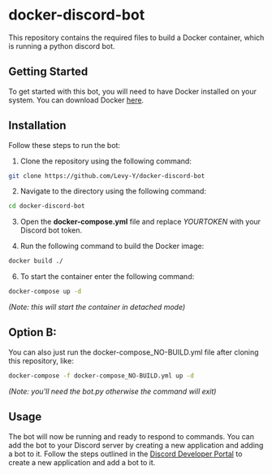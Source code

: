 # docker-discord-bot

This repository contains the required files to build a Docker container, which is running a python discord bot.

## Getting Started

To get started with this bot, you will need to have Docker installed on your system. You can download Docker [here](https://www.docker.com/products/docker-desktop/).

## Installation

Follow these steps to run the bot:

1. Clone the repository using the following command: <br>
```bash
git clone https://github.com/Levy-Y/docker-discord-bot
```

2. Navigate to the directory using the following command: <br>
```bash
cd docker-discord-bot
```

3. Open the **docker-compose.yml** file and replace *YOURTOKEN* with your Discord bot token.

4. Run the following command to build the Docker image: <br>
```bash
docker build ./
```

6. To start the container enter the following command: <br>
```bash
docker-compose up -d
```
*(Note: this will start the container in detached mode)*

## Option B:
You can also just run the docker-compose_NO-BUILD.yml file after cloning this repository, like:
```bash
docker-compose -f docker-compose_NO-BUILD.yml up -d
```
*(Note: you'll need the bot.py otherwise the command will exit)*

## Usage
The bot will now be running and ready to respond to commands. You can add the bot to your Discord server by creating a new application and adding a bot to it. Follow the steps outlined in the [Discord Developer Portal](https://discord.com/developers/applications) to create a new application and add a bot to it.
